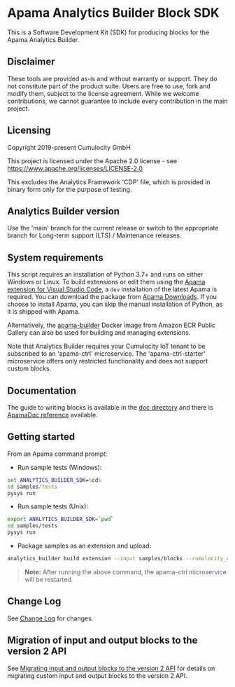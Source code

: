 # Apama Analytics Builder Block SDK

This is a Software Development Kit (SDK) for producing blocks for the Apama Analytics Builder.

## Disclaimer

These tools are provided as-is and without warranty or support. They do not constitute part of the product suite. Users are free to use, fork and modify them, subject to the license agreement. While we welcome contributions, we cannot guarantee to include every contribution in the main project.

## Licensing

Copyright 2019-present Cumulocity GmbH

This project is licensed under the Apache 2.0 license - see <https://www.apache.org/licenses/LICENSE-2.0>

This excludes the Analytics Framework 'CDP' file, which is provided in binary form only for the purpose of testing.

## Analytics Builder version

Use the 'main' branch for the current release or switch to the appropriate branch for Long-term support (LTS) / Maintenance releases.

## System requirements

This script requires an installation of Python 3.7+ and runs on either Windows or Linux. To build extensions or edit them using the [Apama extension for Visual Studio Code](https://marketplace.visualstudio.com/items?itemName=ApamaCommunity.apama-extensions), a `dev` installation of the latest Apama is required. You can download the package from [Apama Downloads](https://download.cumulocity.com/Apama). If you choose to install Apama, you can skip the manual installation of Python, as it is shipped with Apama.

Alternatively, the [apama-builder](https://gallery.ecr.aws/apama/apama-builder) Docker image from Amazon ECR Public Gallery can also be used for building and managing extensions.

Note that Analytics Builder requires your Cumulocity IoT tenant to be subscribed to an 'apama-ctrl' microservice.  The 'apama-ctrl-starter' microservice offers only restricted functionality and does not support custom blocks.

## Documentation

The guide to writing blocks is available in the [doc directory](doc/000-contents.md) and there is [ApamaDoc reference](https://cumulocity-iot.github.io/apama-analytics-builder-block-sdk/doc/apamadoc/index.html) available.

## Getting started

From an Apama command prompt:

* Run sample tests (Windows):
```bat
set ANALYTICS_BUILDER_SDK=%cd%
cd samples/tests
pysys run
```

* Run sample tests (Unix):

```bash
export ANALYTICS_BUILDER_SDK=`pwd`
cd samples/tests
pysys run
```

* Package samples as an extension and upload:

```bash
analytics_builder build extension --input samples/blocks --cumulocity_url <URL> --username <tenantID>/<username> --password <password> --name sample-blocks --restart
```
> **Note:** After running the above command, the apama-ctrl microservice will be restarted.

## Change Log

See [Change Log](CHANGELOG.md) for changes.

## Migration of input and output blocks to the version 2 API

See [Migrating input and output blocks to the version 2 API](doc/150-MigrateInputOutputBlocks.md) for details on migrating custom input and output blocks to the version 2 API.
